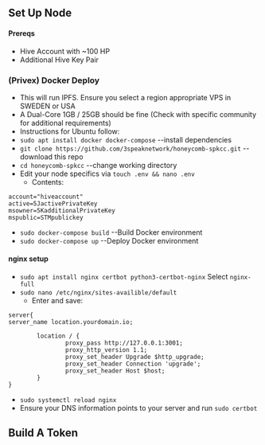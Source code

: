 ## Set Up Node

#### Prereqs
* Hive Account with ~100 HP
* Additional Hive Key Pair

### (Privex) Docker Deploy
* This will run IPFS. Ensure you select a region appropriate VPS in SWEDEN or USA
* A Dual-Core 1GB / 25GB should be fine (Check with specific community for additional requirements)
* Instructions for Ubuntu follow:
* `sudo apt install docker docker-compose` --install dependencies
* `git clone https://github.com/3speaknetwork/honeycomb-spkcc.git` --download this repo
* `cd honeycomb-spkcc` --change working directory
* Edit your node specifics via `touch .env && nano .env`
   * Contents: 
```
account="hiveaccount"
active=5JactivePrivateKey
msowner=5KadditionalPrivateKey
mspublic=STMpublickey
```
* `sudo docker-compose build` --Build Docker environment
* `sudo docker-compose up` --Deploy Docker environment

#### nginx setup
* `sudo apt install nginx certbot python3-certbot-nginx`
    Select `nginx-full`
* `sudo nano /etc/nginx/sites-availible/default`
   * Enter and save:
```
server{
server_name location.yourdomain.io;

        location / {
                proxy_pass http://127.0.0.1:3001;
                proxy_http_version 1.1;
                proxy_set_header Upgrade $http_upgrade;
                proxy_set_header Connection 'upgrade';
                proxy_set_header Host $host;
        }
}
```
* `sudo systemctl reload nginx`
* Ensure your DNS information points to your server and run `sudo certbot`

## Build A Token
